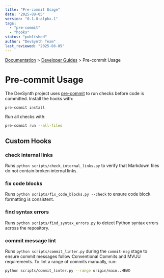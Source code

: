 ```yaml
---
title: "Pre-commit Usage"
date: "2025-08-05"
version: "0.1.0-alpha.1"
tags:
  - "pre-commit"
  - "hooks"
status: "published"
author: "DevSynth Team"
last_reviewed: "2025-08-05"
---
```


<div class="breadcrumbs">
<a href="../index.md">Documentation</a> &gt; <a href="index.md">Developer Guides</a> &gt; Pre-commit Usage
</div>

# Pre-commit Usage

The DevSynth project uses [pre-commit](https://pre-commit.com/) to run checks before code is committed.
Install the hooks with:

```bash
pre-commit install
```

Run all checks with:

```bash
pre-commit run --all-files
```

## Custom Hooks

### check internal links

Runs `python scripts/check_internal_links.py` to verify that Markdown files do not contain broken internal links.

### fix code blocks

Runs `python scripts/fix_code_blocks.py --check` to ensure code block formatting is consistent.

### find syntax errors

Runs `python scripts/find_syntax_errors.py` to detect Python syntax errors across the repository.

### commit message lint

Runs `python scripts/commit_linter.py` during the `commit-msg` stage to ensure
commit messages follow Conventional Commits and MVUU requirements. To lint a
range of commits manually, run:

```bash
python scripts/commit_linter.py --range origin/main..HEAD
```
